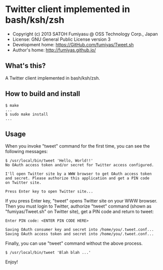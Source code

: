 Twitter client implemented in bash/ksh/zsh
======================================================================

  * Copyright (c) 2013 SATOH Fumiyasu @ OSS Technology Corp., Japan
  * License: GNU General Public License version 3
  * Development home: <https://GitHub.com/fumiyas/Tweet.sh>
  * Author's home: <http://fumiyas.github.io/>

What's this?
---------------------------------------------------------------------

A Twitter client implemented in bash/ksh/zsh.

How to build and install
---------------------------------------------------------------------

    $ make
    ...
    $ sudo make install
    ...

Usage
---------------------------------------------------------------------

When you invoke "tweet" command for the first time, you can see the
following messages:

    $ /usr/local/bin/tweet 'Hello, World!!'
    No OAuth access token and/or secret for Twitter access configured.

    I'll open Twitter site by a WWW browser to get OAuth access token
    and secret. Please authorize this application and get a PIN code
    on Twitter site.

    Press Enter key to open Twitter site...

If you press Enter key, "tweet" opens Twitter site on your WWW browser.
Then you must login to Twitter, authorize "tweet" command (shown as
"fumiyas/Tweet.sh" on Twitter site), get a PIN code and return to tweet:

    Enter PIN code: <ENTER PIN CODE HERE>

    Saving OAuth consumer key and secret into /home/you/.tweet.conf...
    Saving OAuth access token and secret into /home/you/.tweet.conf...

Finally, you can use "tweet" command without the above process.

    $ /usr/local/bin/tweet 'Blah blah ...'

Enjoy!

